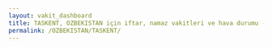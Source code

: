 ```yaml
---
layout: vakit_dashboard
title: TASKENT, OZBEKISTAN için iftar, namaz vakitleri ve hava durumu - ilçe/eyalet seç
permalink: /OZBEKISTAN/TASKENT/
---
```


<script type="text/javascript">
  var GLOBAL_COUNTRY = 'OZBEKISTAN';
  var GLOBAL_CITY = 'TASKENT';
  var GLOBAL_STATE = '';
  var lat = 72;
  var lon = 21;
</script>
